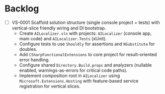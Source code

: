 # Backlog

- [ ] VS-0001 Scaffold solution structure (single console project + tests) with vertical-slice friendly wiring and DI bootstrap.
  - Create `AILocalizer.sln` with projects: `AILocalizer` (console app, main code) and `AILocalizer.Tests` (xUnit).
  - Configure tests to use `Shouldly` for assertions and `NSubstitute` for doubles.
  - Add `CSharpFunctionalExtensions` to core project for result-oriented error handling.
  - Configure shared `Directory.Build.props` and analyzers (nullable enabled, warnings-as-errors for critical code paths).
  - Implement composition root in `AILocalizer` using `Microsoft.Extensions.Hosting` with feature-based service registration for vertical slices.
